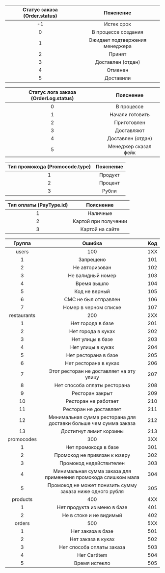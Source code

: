 | Статус заказа (Order.status) |           Пояснение            |
|:----------------------------:|:------------------------------:|
|              -1              |           Истек срок           |
|              0               |      В процессе создания       |
|              1               | Ожидает подтвержения менеджера |
|              2               |             Принят             |
|              3               |       Доставлен (отдан)        |
|              4               |            Отменен             |
|              5               |           Доставили            |

| Статус лога заказа (OrderLog.status) |      Пояснение       |
|:------------------------------------:|:--------------------:|
|                  0                   |      В процессе      |
|                  1                   |   Начали готовить    |
|                  2                   |     Приготовлен      |
|                  3                   |      Доставляют      |
|                  4                   |  Доставлен (отдан)   |
|                  5                   | Менеджер сказал фейк |

| Тип промокода (Promocode.type) | Пояснение |
|:------------------------------:|:---------:|
|                1               | Продукт   |
|                2               | Процент   |
|                3               | Рубли     |

| Тип оплаты (PayType.id) |       Пояснение      |
|:-----------------------:|:--------------------:|
|            1            | Наличные             |
|            2            | Картой при получении |
|            3            | Картой на сайте      |

|   Группа    |                              Ошибка                              | Код |
|:-----------:|:----------------------------------------------------------------:|:---:|
|    users    |                               100                                | 1XX |
|      1      |                            Запрещено                             | 101 |
|      2      |                          Не авторизован                          | 102 |
|      3      |                        Не валидный номер                         | 103 |
|      4      |                           Время вышло                            | 104 |
|      5      |                          Код не верный                           | 105 |
|      6      |                       СМС не был отправлен                       | 106 |
|      7      |                      Номер в черном списке                       | 107 |
| restaurants |                               200                                | 2XX |
|      1      |                        Нет города в базе                         | 201 |
|      2      |                        Нет города в куках                        | 202 |
|      3      |                         Нет улицы в базе                         | 203 |
|      4      |                        Нет улицы в куках                         | 204 |
|      5      |                       Нет ресторана в базе                       | 205 |
|      6      |                      Нет ресторана в куках                       | 206 |
|      7      |             Этот ресторан не доставляет на эту улицу             | 207 |
|      8      |                   Нет способа оплаты ресторана                   | 208 |
|      9      |                         Ресторан закрыт                          | 209 |
|     10      |                       Ресторан не работает                       | 210 |
|     11      |                      Ресторан не доставляет                      | 211 |
|     12      | Минимальная сумма ресторана для доставки больше чем сумма заказа | 212 |
|     13      |                     Достигнут лимит корзины                      | 213 |
| promocodes  |                               300                                | 3XX |
|      1      |                       Нет промокода в базе                       | 301 |
|      2      |                   Промокод не привязан к юзеру                   | 302 |
|      3      |                     Промокод недействителен                      | 303 |
|      4      |  Минимальная сумма заказа для применения промокода слишком мала  | 304 |
|      5      |    Промокод не может понизить сумму заказа ниже одного рубля     | 305 |
|  products   |                               400                                | 4XX |
|      1      |                   Нет продукта из меню в базе                    | 401 |
|      2      |                     Не в стоке и не видимый                      | 402 |
|   orders    |                               500                                | 5XX |
|      1      |                        Нет заказа в базе                         | 501 |
|      2      |                        Нет заказа в куках                        | 502 |
|      3      |                    Нет способа оплаты заказа                     | 503 |
|      4      |                           Нет CartItem                           | 504 |
|      5      |                          Время истекло                           | 505 |